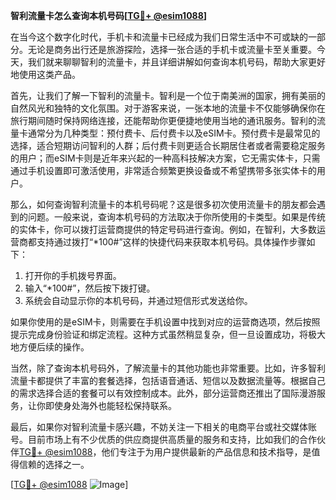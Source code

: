 **智利流量卡怎么查询本机号码[[TG💪+ @esim1088](https://t.me/s/esim1088)]**

在当今这个数字化时代，手机卡和流量卡已经成为我们日常生活中不可或缺的一部分。无论是商务出行还是旅游探险，选择一张合适的手机卡或流量卡至关重要。今天，我们就来聊聊智利的流量卡，并且详细讲解如何查询本机号码，帮助大家更好地使用这类产品。

首先，让我们了解一下智利的流量卡。智利是一个位于南美洲的国家，拥有美丽的自然风光和独特的文化氛围。对于游客来说，一张本地的流量卡不仅能够确保你在旅行期间随时保持网络连接，还能帮助你更便捷地使用当地的通讯服务。智利的流量卡通常分为几种类型：预付费卡、后付费卡以及eSIM卡。预付费卡是最常见的选择，适合短期访问智利的人群；后付费卡则更适合长期居住者或者需要稳定服务的用户；而eSIM卡则是近年来兴起的一种高科技解决方案，它无需实体卡，只需通过手机设置即可激活使用，非常适合频繁更换设备或不希望携带多张实体卡的用户。

那么，如何查询智利流量卡的本机号码呢？这是很多初次使用流量卡的朋友都会遇到的问题。一般来说，查询本机号码的方法取决于你所使用的卡类型。如果是传统的实体卡，你可以拨打运营商提供的特定号码进行查询。例如，在智利，大多数运营商都支持通过拨打“*100#”这样的快捷代码来获取本机号码。具体操作步骤如下：

1. 打开你的手机拨号界面。
2. 输入“*100#”，然后按下拨打键。
3. 系统会自动显示你的本机号码，并通过短信形式发送给你。

如果你使用的是eSIM卡，则需要在手机设置中找到对应的运营商选项，然后按照提示完成身份验证和绑定流程。这种方式虽然稍显复杂，但一旦设置成功，将极大地方便后续的操作。

当然，除了查询本机号码外，了解流量卡的其他功能也非常重要。比如，许多智利流量卡都提供了丰富的套餐选择，包括语音通话、短信以及数据流量等。根据自己的需求选择合适的套餐可以有效控制成本。此外，部分运营商还推出了国际漫游服务，让你即使身处海外也能轻松保持联系。

最后，如果你对智利流量卡感兴趣，不妨关注一下相关的电商平台或社交媒体账号。目前市场上有不少优质的供应商提供高质量的服务和支持，比如我们的合作伙伴[TG💪+ @esim1088](https://t.me/s/esim1088)，他们专注于为用户提供最新的产品信息和技术指导，是值得信赖的选择之一。

[[TG💪+ @esim1088](https://t.me/s/esim1088) ![Image](https://i.postimg.cc/4NQfJmqS/Snipaste-2025-05-13-00-14-12.png)]